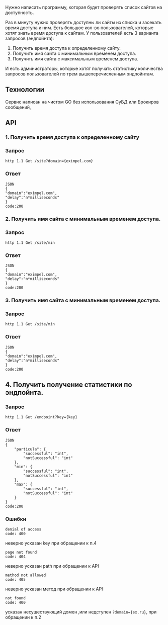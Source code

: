 Нужно написать программу, которая будет проверять список сайтов на доступность.

Раз в минуту нужно проверять доступны ли сайты из списка и засекать время доступа к ним.
Есть большое кол-во пользователей, которые хотят знать время доступа к сайтам.
У пользователей есть 3 варианта запросов (эндпойнта):
1. Получить время доступа к определенному сайту.
2. Получить имя сайта с минимальным временем доступа.
3. Получить имя сайта с максимальным временем доступа.

И есть администраторы, которые хотят получать статистику количества запросов пользователей по трем вышеперечисленным эндпойнтам.

## Технологии
Сервис написан на чистом GO без использования СуБД или Брокиров сообщений,

## API
### 1. Получить время доступа к определенному сайту
###  Запрос 
```
http 1.1 Get /site?domain={eximpel.com}
```
### Ответ
```
JSON
{
"domain":"eximpel.com",
"delay":"n*milliseconds"
}
code:200
```
### 2. Получить имя сайта с минимальным временем доступа.
###  Запрос 
```
http 1.1 Get /site/min
```
### Ответ
```
JSON
{
"domain":"eximpel.com",
"delay":"n*milliseconds"
}
code:200
```
###  3. Получить имя сайта с минимальным временем доступа.
###  Запрос 
```
http 1.1 Get /site/min
```
### Ответ
```
JSON
{
"domain":"eximpel.com",
"delay":"n*milliseconds"
}
code:200
```

##  4. Получить получение статистики по эндпойнта.
###  Запрос 
```
http 1.1 Get /endpoint?key={key}
```
### Ответ
```
JSON
{
    "particula": {
        "successful": "int",
        "notSuccessful": "int"
    },
    "min": {
        "successful": "int",
        "notSuccessful": "int"
    },
    "max": {
        "successful": "int",
        "notSuccessful": "int"
    }
}
code:200
```

### Ошибки 
```
denial of access
code: 400
```
неверно усказан key при обращении к п.4

```
page not found
code: 404
```
неверно усказан path при обращении к API
```
method not allowed
code: 405
```
неверно усказан метод при обращении к API
```
not found
code: 400
```
усказан несушествующий домен ,или недступен `?domain={ex.ru}`, при обращении к п.2